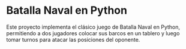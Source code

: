 # Batalla Naval en Python

Este proyecto implementa el clásico juego de Batalla Naval en Python, permitiendo a dos jugadores colocar sus barcos en un tablero y luego tomar turnos para atacar las posiciones del oponente.

